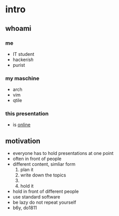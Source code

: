# intro
## whoami
### me
- IT student
- hacker*ish*
- purist

### my maschine
- arch
- vim
- qtile

### this presentation
- is [online](https://github.com:wahrwolf/cooperative-work-with-gitt)

## motivation
- everyone has to hold presentations at one point
- often in front of people
- different content, simliar form
  1) plan it
  2) write down the topics
  3)
  4) hold it
- hold in front of different people
- use standard software
- be lazy do not repeat yourself
- b6y, do1811
